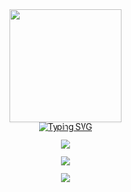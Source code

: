 
<div id="header" align="center">
    <img src="https://media.giphy.com/media/L5IljOSeFq8P6/giphy.gif" width="200" />
  </div>
    <div id="tos" align="center"> 
    <a href="https://git.io/typing-svg"><img src="https://readme-typing-svg.demolab.com?font=rubik&weight=800&pause=1000&color=D000F7BF&center=&vCenter=&repeat=&width=435&lines=my+name+is+phoboz;---%3Ea+developer+cybersecurity+student;A+passionate+pentester+from+M%C3%A9xico.+" alt="Typing SVG" /></a>
</div>    
<p align="center"><a href="https://skillicons.dev"><img src="https://skillicons.dev/icons?i=js,html,css,cpp,py,php" /></a></p>

<p align="center"><a href="https://skillicons.dev"><img src="https://skillicons.dev/icons?i=linux,bash,neovim,git" /></a></p>


<p align="center"><a href="https://skillicons.dev"><img src="https://skillicons.dev/icons?i=bots" /></a></p>



